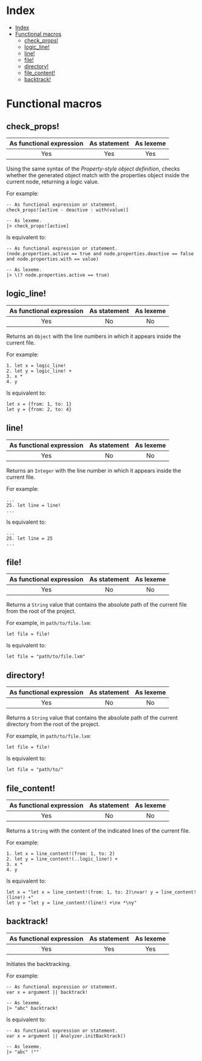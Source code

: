 
# Index

- [Index](#Index)
- [Functional macros](#Functional-macros)
  - [check_props!](#check_props)
  - [logic_line!](#logic_line)
  - [line!](#line)
  - [file!](#file)
  - [directory!](#directory)
  - [file_content!](#file_content)
  - [backtrack!](#backtrack)

# Functional macros

## check_props!

| As functional expression | As statement | As lexeme |
|:------------------------:|:------------:|:---------:|
| Yes                      | Yes          | Yes       |

Using the same syntax of the _Property-style object definition_, checks whether the generated object match with the properties object inside the current node, returning a logic value.

For example:

```lexem
-- As functional expression or statement.
check_props![active - deactive : with(value)]

-- As lexeme.
|> check_props![active]
```

Is equivalent to:

```lexem
-- As functional expression or statement.
(node.properties.active == true and node.properties.deactive == false and node.properties.with == value)

-- As lexeme.
|> \(? node.properties.active == true)
```

## logic_line!

| As functional expression | As statement | As lexeme |
|:------------------------:|:------------:|:---------:|
| Yes                      | No           | No        |

Returns an `Object` with the line numbers in which it appears inside the current file.

For example:

```lexem
1. let x = logic_line!
2. let y = logic_line! +
3. x *
4. y
```

Is equivalent to:

```lexem
let x = {from: 1, to: 1}
let y = {from: 2, to: 4}
```

## line!

| As functional expression | As statement | As lexeme |
|:------------------------:|:------------:|:---------:|
| Yes                      | No           | No        |

Returns an `Integer` with the line number in which it appears inside the current file.

For example:

```lexem
...
25. let line = line!
...
```

Is equivalent to:

```lexem
...
25. let line = 25
...
```

## file!

| As functional expression | As statement | As lexeme |
|:------------------------:|:------------:|:---------:|
| Yes                      | No           | No        |

Returns a `String` value that contains the absolute path of the current file from the root of the project.

For example, in `path/to/file.lxm`:

```lexem
let file = file!
```

Is equivalent to:

```lexem
let file = "path/to/file.lxm"
```

## directory!

| As functional expression | As statement | As lexeme |
|:------------------------:|:------------:|:---------:|
| Yes                      | No           | No        |

Returns a `String` value that contains the absolute path of the current directory from the root of the project.

For example, in `path/to/file.lxm`:

```lexem
let file = file!
```

Is equivalent to:

```lexem
let file = "path/to/"
```

## file_content!

| As functional expression | As statement | As lexeme |
|:------------------------:|:------------:|:---------:|
| Yes                      | No           | No        |

Returns a `String` with the content of the indicated lines of the current file.

For example:

```lexem
1. let x = line_content!(from: 1, to: 2)
2. let y = line_content!(..logic_line!) +
3. x *
4. y
```

Is equivalent to:

```lexem
let x = "let x = line_content!(from: 1, to: 2)\nvar! y = line_content!(line!) +"
let y = "let y = line_content!(line!) +\nx *\ny"
```

## backtrack!

| As functional expression | As statement | As lexeme |
|:------------------------:|:------------:|:---------:|
| Yes                      | Yes          | Yes       |

Initiates the backtracking.

For example:

```lexem
-- As functional expression or statement.
var x = argument || backtrack!

-- As lexeme.
|> "abc" backtrack!
```

Is equivalent to:

```lexem
-- As functional expression or statement.
var x = argument || Analyzer.initBacktrack()

-- As lexeme.
|> "abc" !""
```

